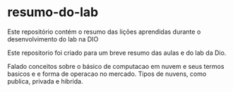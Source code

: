 # resumo-do-lab
Este repositório contém o resumo das lições aprendidas durante o desenvolvimento do lab na DIO

Este repositorio foi criado para um breve resumo das aulas e do lab da Dio.

Falado conceitos sobre o básico de computacao em nuvem e seus termos basicos e e forma de operacao no mercado. Tipos de nuvens, como publica, privada e hibrida.
